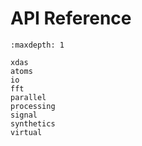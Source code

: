 # API Reference

```{toctree}
:maxdepth: 1

xdas
atoms
io
fft
parallel
processing
signal
synthetics
virtual
```